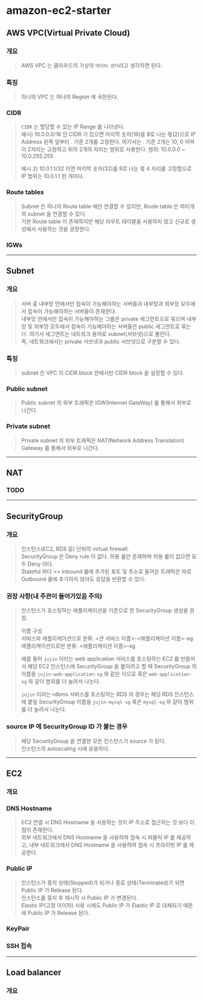 # amazon-ec2-starter

## AWS VPC(Virtual Private Cloud)
### 개요
> AWS VPC 는 클라우드의 가상의 `데이터 센터`라고 생각하면 된다.  

### 특징
> 하나의 VPC 는 하나의 Region 에 국한된다.  

### CIDR 
> `CIDR` 는 할당할 수 있는 IP Range 를 나타낸다.  
> 예시) 10.0.0.0/16 인 CIDR 가 있으면 마지막 숫자(16)을 8로 나눈 몫(2)으로 IP Address 왼쪽 앞부터 . 기준 2개를 고정한다.
> 여기서는 . 기준 2개는 10, 0 이며 이 2자리는 고정하고 뒤의 2개의 자리는 범위로 사용한다.
> 범위: 10.0.0.0 ~ 10.0.255.255  
> 
> 예시 2) 10.0.1.1/32 이면 마지막 숫자(32)를 8로 나눈 몫 4 자리를 고정함으로 IP 범위는 10.0.1.1 한 개이다.  

### Route tables
> Subnet 은 하나의 Route table 에만 연결할 수 있지만, Route table 은 여러개의 subnet 을 연결할 수 있다.  
> 기본 Route table 이 존재하지만 해당 라우트 테이블을 사용하지 않고 신규로 생성해서 사용하는 것을 권장한다.  

### IGWs
> 

---

## Subnet
### 개요
> 서버 중 내부망 안에서만 접속이 가능해야하는 서버들과 내부망과 외부망 모두에서 접속이 가능해야하는 서버들이 존재한다.  
> 내부망 안에서만 접속이 가능해야하는 그룹은 private 세그먼트으로 묶으며 내부망 및 외부망 모두에서 접속이 가능해야하는 서버들은 
> public 세그먼트로 묶는다. 여기서 세그먼트는 네트워크 용어로 subnet(서브넷)으로 불린다.  
> 즉, 네트워크에서는 private 서브넷과 public 서브넷으로 구분할 수 있다.

### 특징
> subnet 은 VPC 의 CIDR block 안에서만 CIDR block 을 설정할 수 있다.  

### Public subnet
> Public subnet 의 외부 트래픽은 IGW(Internet GateWay) 를 통해서 외부로 나간다.

### Private subnet
> Private subnet 의 외부 트래픽은 NAT(Network Address Translation) Gateway 를 통해서 외부로 나간다. 

---

## NAT
### TODO

---

## SecurityGroup
### 개요
> 인스턴스(EC2, RDS 등) 단위의 virtual firewall.  
> SecurityGroup 은 Deny rule 이 없다. 허용 룰만 존재하며 허용 룰이 없으면 모두 Deny 이다.  
> Stateful 하다 => Inbound 룰에 추가된 포트 및 주소로 들어온 트래픽은 따로 Outbound 룰에 추가하지 않아도 응답을 반환할 수 있다.  

### 권장 사항(내 주관이 들어가있음 주의)
> 인스턴스가 호스팅하는 애플리케이션을 기준으로 한 SecurityGroup 생성을 권장.  
> 
> 이름 구성  
> 서비스와 애플리케이션으로 분류: <큰 서비스 이름>-<애플리케이션 이름>-sg  
> 애플리케이션으로만 분류: <애플리케이션 이름>-sg
> 
> 예를 들어 `jujin` 이라는 web application 서비스를 호스팅하는 EC2 를 만들어서 해당 EC2 인스턴스에 SecurityGroup 을 붙이려고 할 때 
> SecurityGroup 의 이름을 `jujin-web-application-sg` 와 같은 식으로 혹은 `web-application-sg` 와 같이 범위를 더 늘려서 나눈다.
> 
> `jujin` 이라는 rdbms 서비스를 호스팅하는 RDS 의 경우는 해당 RDS 인스턴스에 붙일 SecurityGroup 이름을 `jujin-mysql-sg` 혹은 
> `mysql-sg` 와 같이 범위를 더 늘려서 나눈다.

### source IP 에 SecurityGroup ID 가 붙는 경우
> 해당 SecurityGroup 을 연결한 모든 인스턴스가 source 가 된다.  
> 인스턴스의 autoscaling 시에 유용하다.  



---

## EC2
### 개요
> 

### DNS Hostname
> EC2 연결 시 DNS Hostname 을 사용하는 것이 IP 주소로 접근하는 것 보다 이점이 존재한다.  
> 외부 네트워크에서 DNS Hostname 을 사용하여 접속 시 퍼블릭 IP 를 제공하고,
> 내부 네트워크에서 DNS Hostname 을 사용하여 접속 시 프라이빗 IP 를 제공한다.  

### Public IP
> 인스턴스가 중지 상태(Stopped)가 되거나 종료 상태(Terminated)가 되면 Public IP 가 Release 된다.    
> 인스턴스를 중지 후 재시작 시 Public IP 가 변경된다.  
> Elastic IP(고정 아이피) 사용 시에도 Public IP 가 Elastic IP 로 대체되기 때문에 Public IP 가 Release 된다.  

### KeyPair
> 

### SSH 접속
> 

---

## Load balancer
### 개요
>

